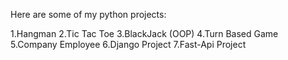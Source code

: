 
Here are some of my python projects:

1.Hangman
2.Tic Tac Toe
3.BlackJack (OOP)
4.Turn Based Game
5.Company Employee
6.Django Project
7.Fast-Api Project
